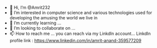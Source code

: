 - 👋 Hi, I’m @Amrit232
- 👀 I’m interested in computer science and various technologies used for developing the amusing the world we live in
- 🌱 I’m currently learning ...
- 💞️ I’m looking to collaborate on ...
- 📫 How to reach me ... you can reach via my LinkdIn account...
    LinkdIn profile link : https://www.linkedin.com/in/amrit-anand-359577209

<!---
Amrit232/Amrit232 is a ✨ special ✨ repository because its `README.md` (this file) appears on your GitHub profile.
You can click the Preview link to take a look at your changes.
--->
